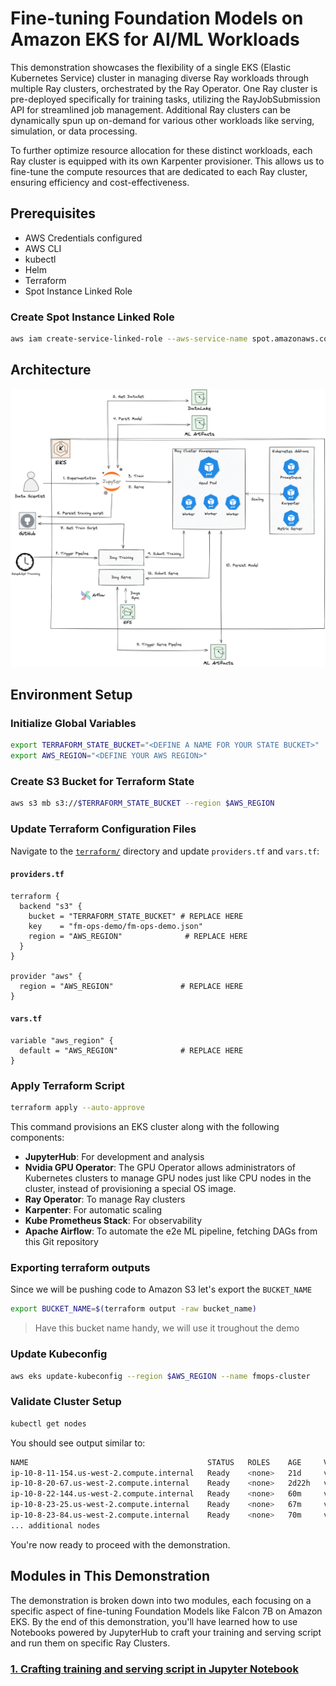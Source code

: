 # Fine-tuning Foundation Models on Amazon EKS for AI/ML Workloads

This demonstration showcases the flexibility of a single EKS (Elastic Kubernetes Service) cluster in managing diverse Ray workloads through multiple Ray clusters, orchestrated by the Ray Operator. One Ray cluster is pre-deployed specifically for training tasks, utilizing the RayJobSubmission API for streamlined job management. Additional Ray clusters can be dynamically spun up on-demand for various other workloads like serving, simulation, or data processing.

To further optimize resource allocation for these distinct workloads, each Ray cluster is equipped with its own Karpenter provisioner. This allows us to fine-tune the compute resources that are dedicated to each Ray cluster, ensuring efficiency and cost-effectiveness.

## Prerequisites

- AWS Credentials configured
- AWS CLI
- kubectl
- Helm
- Terraform
- Spot Instance Linked Role

### Create Spot Instance Linked Role

```bash
aws iam create-service-linked-role --aws-service-name spot.amazonaws.com
```

## Architecture

![ML Ops Arch Diagram](static/ml-ops-arch-diagram.png)

## Environment Setup

### Initialize Global Variables

```bash
export TERRAFORM_STATE_BUCKET="<DEFINE A NAME FOR YOUR STATE BUCKET>"
export AWS_REGION="<DEFINE YOUR AWS REGION>"
```

### Create S3 Bucket for Terraform State

```bash
aws s3 mb s3://$TERRAFORM_STATE_BUCKET --region $AWS_REGION
```

### Update Terraform Configuration Files

Navigate to the [`terraform/`](terraform/) directory and update `providers.tf` and `vars.tf`:

#### `providers.tf`

```hcl
terraform {
  backend "s3" {
    bucket = "TERRAFORM_STATE_BUCKET" # REPLACE HERE
    key    = "fm-ops-demo/fm-ops-demo.json"
    region = "AWS_REGION"              # REPLACE HERE
  }
}

provider "aws" {
  region = "AWS_REGION"               # REPLACE HERE
}
```

#### `vars.tf`

```hcl
variable "aws_region" {
  default = "AWS_REGION"              # REPLACE HERE
}
```

### Apply Terraform Script

```bash
terraform apply --auto-approve
```

This command provisions an EKS cluster along with the following components:

- **JupyterHub**: For development and analysis
- **Nvidia GPU Operator**: The GPU Operator allows administrators of Kubernetes clusters to manage GPU nodes just like CPU nodes in the cluster, instead of provisioning a special OS image.
- **Ray Operator**: To manage Ray clusters
- **Karpenter**: For automatic scaling
- **Kube Prometheus Stack**: For observability
- **Apache Airflow**: To automate the e2e ML pipeline, fetching DAGs from this Git repository

### Exporting terraform outputs

Since we will be pushing code to Amazon S3 let's export the `BUCKET_NAME`

```bash
export BUCKET_NAME=$(terraform output -raw bucket_name)
```

> Have this bucket name handy, we will use it troughout the demo

### Update Kubeconfig

```bash
aws eks update-kubeconfig --region $AWS_REGION --name fmops-cluster
```

### Validate Cluster Setup

```bash
kubectl get nodes
```

You should see output similar to:

```bash
NAME                                        STATUS   ROLES    AGE     VERSION
ip-10-8-11-154.us-west-2.compute.internal   Ready    <none>   21d     v1.27.3-eks-a5565ad
ip-10-8-20-67.us-west-2.compute.internal    Ready    <none>   2d22h   v1.27.4-eks-8ccc7ba
ip-10-8-22-144.us-west-2.compute.internal   Ready    <none>   60m     v1.27.3
ip-10-8-23-25.us-west-2.compute.internal    Ready    <none>   67m     v1.27.3
ip-10-8-23-84.us-west-2.compute.internal    Ready    <none>   70m     v1.27.3
... additional nodes
```

You're now ready to proceed with the demonstration.

## Modules in This Demonstration

The demonstration is broken down into two modules, each focusing on a specific aspect of fine-tuning Foundation Models like Falcon 7B on Amazon EKS. By the end of this demonstration, you'll have learned how to use Notebooks powered by JupyterHub to craft your training and serving script and run them on specific Ray Clusters.

### [1. Crafting training and serving script in Jupyter Notebook](./modules/1-serving-non-finetuned-model.md)